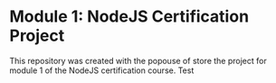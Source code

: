 # Module 1: NodeJS Certification Project 
This repository was created with the popouse of store the project for module 1 of the NodeJS certification course.
Test
